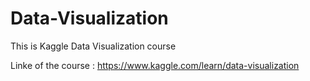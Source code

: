# Data-Visualization
This is Kaggle Data Visualization course

Linke of the course : https://www.kaggle.com/learn/data-visualization
